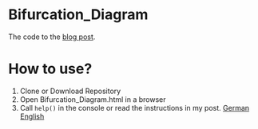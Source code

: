 # Bifurcation_Diagram
The code to the [blog post](blog.fabiankachlock.de/en/Post/bifurcation_diagram.php).

# How to use?
1. Clone or Download Repository
2. Open Bifurcation_Diagram.html in a browser
3. Call `help()` in the console or read the instructions in my post.
  [German](http://blog.fabiankachlock.de/de/Post/bifurcation_diagram.php#Instructions)
  [English](http://blog.fabiankachlock.de/en/Post/bifurcation_diagram.php#Instructions) 

